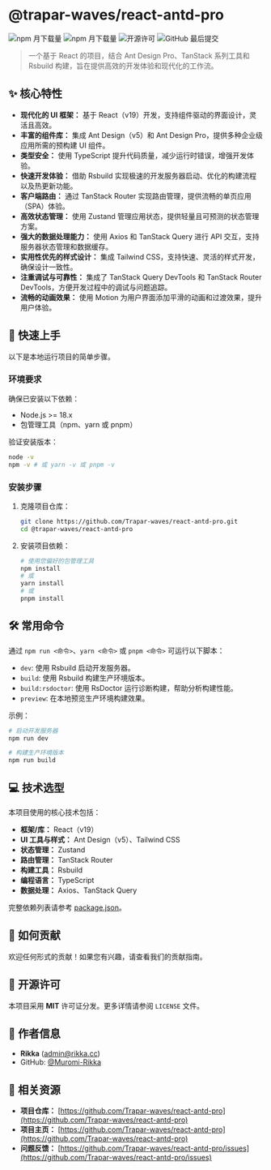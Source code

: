 # @trapar-waves/react-antd-pro

![npm 月下载量](https://img.shields.io/npm/v/@trapar-waves/react-antd-pro)
![npm 月下载量](https://img.shields.io/npm/dm/@trapar-waves/react-antd-pro)
![开源许可](https://img.shields.io/badge/license-MIT-green)
![GitHub 最后提交](https://img.shields.io/github/last-commit/trapar-waves/react-antd-pro)

> 一个基于 React 的项目，结合 Ant Design Pro、TanStack 系列工具和 Rsbuild 构建，旨在提供高效的开发体验和现代化的工作流。

## ✨ 核心特性

* **现代化的 UI 框架：** 基于 React（v19）开发，支持组件驱动的界面设计，灵活且高效。
* **丰富的组件库：** 集成 Ant Design（v5）和 Ant Design Pro，提供多种企业级应用所需的预构建 UI 组件。
* **类型安全：** 使用 TypeScript 提升代码质量，减少运行时错误，增强开发体验。
* **快速开发体验：** 借助 Rsbuild 实现极速的开发服务器启动、优化的构建流程以及热更新功能。
* **客户端路由：** 通过 TanStack Router 实现路由管理，提供流畅的单页应用（SPA）体验。
* **高效状态管理：** 使用 Zustand 管理应用状态，提供轻量且可预测的状态管理方案。
* **强大的数据处理能力：** 使用 Axios 和 TanStack Query 进行 API 交互，支持服务器状态管理和数据缓存。
* **实用性优先的样式设计：** 集成 Tailwind CSS，支持快速、灵活的样式开发，确保设计一致性。
* **注重调试与可靠性：** 集成了 TanStack Query DevTools 和 TanStack Router DevTools，方便开发过程中的调试与问题追踪。
* **流畅的动画效果：** 使用 Motion 为用户界面添加平滑的动画和过渡效果，提升用户体验。

## 🚀 快速上手

以下是本地运行项目的简单步骤。

### 环境要求

确保已安装以下依赖：
- Node.js >= 18.x
- 包管理工具（npm、yarn 或 pnpm）

验证安装版本：
```bash
node -v
npm -v # 或 yarn -v 或 pnpm -v
```

### 安装步骤

1. 克隆项目仓库：
    ```bash
    git clone https://github.com/Trapar-waves/react-antd-pro.git
    cd @trapar-waves/react-antd-pro
    ```

2. 安装项目依赖：
    ```bash
    # 使用您偏好的包管理工具
    npm install
    # 或
    yarn install
    # 或
    pnpm install
    ```

## 🛠️ 常用命令

通过 `npm run <命令>`、`yarn <命令>` 或 `pnpm <命令>` 可运行以下脚本：

* `dev`: 使用 Rsbuild 启动开发服务器。
* `build`: 使用 Rsbuild 构建生产环境版本。
* `build:rsdoctor`: 使用 RsDoctor 运行诊断构建，帮助分析构建性能。
* `preview`: 在本地预览生产环境构建效果。

示例：
```bash
# 启动开发服务器
npm run dev 

# 构建生产环境版本
npm run build 
```

## 💻 技术选型

本项目使用的核心技术包括：

* **框架/库：** React（v19）
* **UI 工具与样式：** Ant Design（v5）、Tailwind CSS
* **状态管理：** Zustand
* **路由管理：** TanStack Router
* **构建工具：** Rsbuild
* **编程语言：** TypeScript
* **数据处理：** Axios、TanStack Query

完整依赖列表请参考 [package.json](package.json)。

## 🤝 如何贡献

欢迎任何形式的贡献！如果您有兴趣，请查看我们的贡献指南。

## 📄 开源许可

本项目采用 **MIT** 许可证分发。更多详情请参阅 `LICENSE` 文件。

## 👤 作者信息

* **Rikka** ([admin@rikka.cc](mailto:admin@rikka.cc))
* GitHub: [@Muromi-Rikka](https://github.com/Muromi-Rikka)

## 🔗 相关资源

* **项目仓库：** [https://github.com/Trapar-waves/react-antd-pro](https://github.com/Trapar-waves/react-antd-pro)
* **项目主页：** [https://github.com/Trapar-waves/react-antd-pro](https://github.com/Trapar-waves/react-antd-pro)
* **问题反馈：** [https://github.com/Trapar-waves/react-antd-pro/issues](https://github.com/Trapar-waves/react-antd-pro/issues)